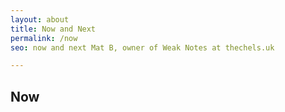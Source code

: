 ```yaml
---
layout: about
title: Now and Next
permalink: /now
seo: now and next Mat B, owner of Weak Notes at thechels.uk

---
```


## Now

